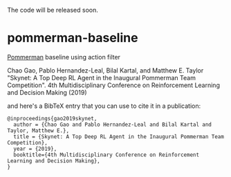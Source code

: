 
The code will be released soon.

# pommerman-baseline
[Pommerman](https://github.com/MultiAgentLearning/playground) baseline using action filter 

Chao Gao, Pablo Hernandez-Leal, Bilal Kartal, and Matthew E. Taylor "Skynet: A Top Deep RL Agent in the Inaugural Pommerman Team Competition". 4th Multidisciplinary Conference on Reinforcement Learning and Decision Making (2019) 

and here's a BibTeX entry that you can use to cite it in a publication:
```
@inproceedings{gao2019skynet,
  author = {Chao Gao and Pablo Hernandez-Leal and Bilal Kartal and Taylor, Matthew E.},
  title = {Skynet: A Top Deep RL Agent in the Inaugural Pommerman Team Competition},
  year = {2019},
  booktitle={4th Multidisciplinary Conference on Reinforcement Learning and Decision Making},
}
```

